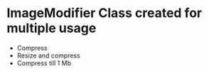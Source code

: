 # ImageModifier Class created for multiple usage
- Compress
- Resize and compress 
- Compress till 1 Mb
